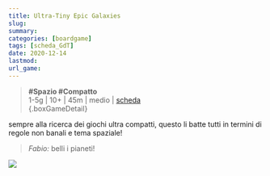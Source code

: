 ```yaml
---
title: Ultra-Tiny Epic Galaxies
slug: 
summary: 
categories: [boardgame]
tags: [scheda_GdT]
date: 2020-12-14
lastmod: 
url_game: 
---
```

> **#Spazio #Compatto**   
> 1-5g | 10+ | 45m | medio | [scheda](https://www.boardgamegeek.com/boardgame/285826/ultra-tiny-epic-galaxies)  
{.boxGameDetail}

sempre alla ricerca dei giochi ultra compatti, questo li batte tutti in termini di regole non banali e tema spaziale!

> *Fabio:*
> belli i pianeti!

![](gdt_ultra_tiny_epic_galaxies.jpg)


